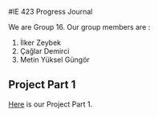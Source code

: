 #IE 423 Progress Journal

We are Group 16. Our group members are :

1. İlker Zeybek
2. Çağlar Demirci
3. Metin Yüksel Güngör

## Project Part 1
[Here](part1group16.html) is our Project Part 1.